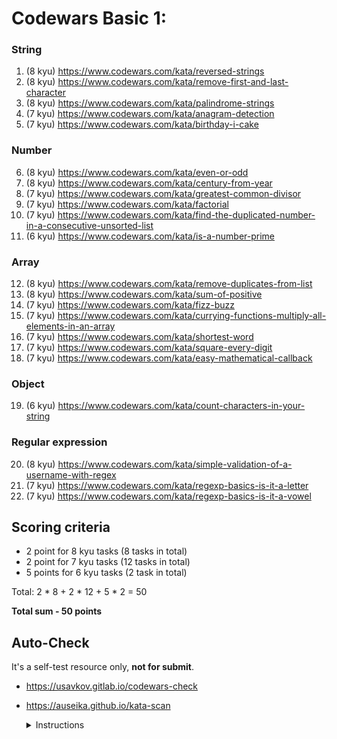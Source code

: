 # Codewars Basic 1:

### String

1. (8 kyu) https://www.codewars.com/kata/reversed-strings
2. (8 kyu) https://www.codewars.com/kata/remove-first-and-last-character
3. (8 kyu) https://www.codewars.com/kata/palindrome-strings
4. (7 kyu) https://www.codewars.com/kata/anagram-detection
5. (7 kyu) https://www.codewars.com/kata/birthday-i-cake

### Number

6. (8 kyu) https://www.codewars.com/kata/even-or-odd
7. (8 kyu) https://www.codewars.com/kata/century-from-year
8. (7 kyu) https://www.codewars.com/kata/greatest-common-divisor
9. (7 kyu) https://www.codewars.com/kata/factorial
10. (7 kyu) https://www.codewars.com/kata/find-the-duplicated-number-in-a-consecutive-unsorted-list
11. (6 kyu) https://www.codewars.com/kata/is-a-number-prime

### Array

12. (8 kyu) https://www.codewars.com/kata/remove-duplicates-from-list
13. (8 kyu) https://www.codewars.com/kata/sum-of-positive
14. (7 kyu) https://www.codewars.com/kata/fizz-buzz
15. (7 kyu) https://www.codewars.com/kata/currying-functions-multiply-all-elements-in-an-array
16. (7 kyu) https://www.codewars.com/kata/shortest-word
17. (7 kyu) https://www.codewars.com/kata/square-every-digit
18. (7 kyu) https://www.codewars.com/kata/easy-mathematical-callback

### Object

19. (6 kyu) https://www.codewars.com/kata/count-characters-in-your-string

### Regular expression

20. (8 kyu) https://www.codewars.com/kata/simple-validation-of-a-username-with-regex
21. (7 kyu) https://www.codewars.com/kata/regexp-basics-is-it-a-letter
22. (7 kyu) https://www.codewars.com/kata/regexp-basics-is-it-a-vowel

## Scoring criteria

- 2 point for 8 kyu tasks (8 tasks in total)
- 2 point for 7 kyu tasks (12 tasks in total)
- 5 points for 6 kyu tasks (2 task in total)

Total: 2 \* 8 + 2 \* 12 + 5 \* 2 = 50

**Total sum - 50 points**

## Auto-Check

It's a self-test resource only, **not for submit**.

- https://usavkov.gitlab.io/codewars-check
- https://auseika.github.io/kata-scan
    <details>
    <summary>Instructions</summary>

    1. Insert the list below into cata scan input.
    <pre>
  https://www.codewars.com/kata/reversed-strings
  https://www.codewars.com/kata/remove-first-and-last-character
  https://www.codewars.com/kata/palindrome-strings
  https://www.codewars.com/kata/anagram-detection
  https://www.codewars.com/kata/birthday-i-cake
  https://www.codewars.com/kata/even-or-odd
  https://www.codewars.com/kata/century-from-year
  https://www.codewars.com/kata/greatest-common-divisor
  https://www.codewars.com/kata/factorial
  https://www.codewars.com/kata/find-the-duplicated-number-in-a-consecutive-unsorted-list
  https://www.codewars.com/kata/is-a-number-prime
  https://www.codewars.com/kata/remove-duplicates-from-list
  https://www.codewars.com/kata/sum-of-positive
  https://www.codewars.com/kata/fizz-buzz
  https://www.codewars.com/kata/currying-functions-multiply-all-elements-in-an-array
  https://www.codewars.com/kata/shortest-word
  https://www.codewars.com/kata/square-every-digit
  https://www.codewars.com/kata/easy-mathematical-callback
  https://www.codewars.com/kata/count-characters-in-your-string
  https://www.codewars.com/kata/simple-validation-of-a-username-with-regex
  https://www.codewars.com/kata/regexp-basics-is-it-a-letter
  https://www.codewars.com/kata/regexp-basics-is-it-a-vowel
  username
    </pre>
    2. Change `username` to your one.
    3. Click 'CHECK' to see the result.
    </details>
